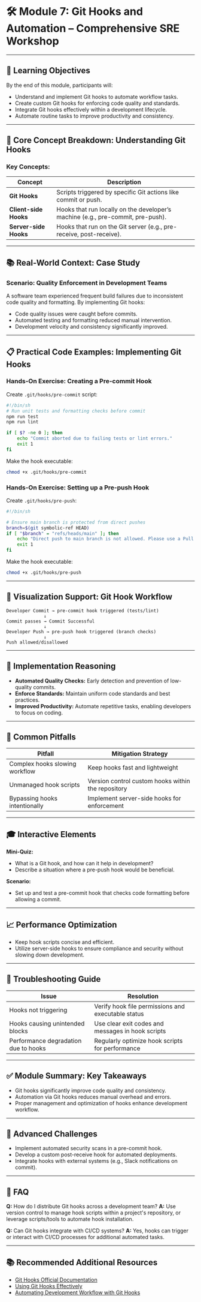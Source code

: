 # 🛠️ Module 7: Git Hooks and Automation – Comprehensive SRE Workshop

---

## 🎯 Learning Objectives

By the end of this module, participants will:

- Understand and implement Git hooks to automate workflow tasks.
- Create custom Git hooks for enforcing code quality and standards.
- Integrate Git hooks effectively within a development lifecycle.
- Automate routine tasks to improve productivity and consistency.

---

## 📖 Core Concept Breakdown: Understanding Git Hooks

### Key Concepts:

| Concept          | Description                                                     |
|------------------|-----------------------------------------------------------------|
| **Git Hooks**    | Scripts triggered by specific Git actions like commit or push.  |
| **Client-side Hooks** | Hooks that run locally on the developer’s machine (e.g., pre-commit, pre-push).|
| **Server-side Hooks** | Hooks that run on the Git server (e.g., pre-receive, post-receive). |

---

## 📚 Real-World Context: Case Study

### Scenario: Quality Enforcement in Development Teams

A software team experienced frequent build failures due to inconsistent code quality and formatting. By implementing Git hooks:

- Code quality issues were caught before commits.
- Automated testing and formatting reduced manual intervention.
- Development velocity and consistency significantly improved.

---

## 📋 Practical Code Examples: Implementing Git Hooks

### Hands-On Exercise: Creating a Pre-commit Hook

Create `.git/hooks/pre-commit` script:

```bash
#!/bin/sh
# Run unit tests and formatting checks before commit
npm run test
npm run lint

if [ $? -ne 0 ]; then
    echo "Commit aborted due to failing tests or lint errors."
    exit 1
fi
```

Make the hook executable:
```bash
chmod +x .git/hooks/pre-commit
```

### Hands-On Exercise: Setting up a Pre-push Hook

Create `.git/hooks/pre-push`:

```bash
#!/bin/sh

# Ensure main branch is protected from direct pushes
branch=$(git symbolic-ref HEAD)
if [ "$branch" = "refs/heads/main" ]; then
    echo "Direct push to main branch is not allowed. Please use a Pull Request."
    exit 1
fi
```

Make the hook executable:
```bash
chmod +x .git/hooks/pre-push
```

---

## 🎨 Visualization Support: Git Hook Workflow

```ascii
Developer Commit → pre-commit hook triggered (tests/lint)
              ↓
Commit passes → Commit Successful
              ↓
Developer Push → pre-push hook triggered (branch checks)
              ↓
Push allowed/disallowed
```

---

## 🎯 Implementation Reasoning

- **Automated Quality Checks:** Early detection and prevention of low-quality commits.
- **Enforce Standards:** Maintain uniform code standards and best practices.
- **Improved Productivity:** Automate repetitive tasks, enabling developers to focus on coding.

---

## 🚧 Common Pitfalls

| Pitfall                          | Mitigation Strategy                                 |
|----------------------------------|-----------------------------------------------------|
| Complex hooks slowing workflow   | Keep hooks fast and lightweight                     |
| Unmanaged hook scripts           | Version control custom hooks within the repository  |
| Bypassing hooks intentionally    | Implement server-side hooks for enforcement         |

---

## 🎓 Interactive Elements

**Mini-Quiz:**
- What is a Git hook, and how can it help in development?
- Describe a situation where a pre-push hook would be beneficial.

**Scenario:**
- Set up and test a pre-commit hook that checks code formatting before allowing a commit.

---

## 📈 Performance Optimization

- Keep hook scripts concise and efficient.
- Utilize server-side hooks to ensure compliance and security without slowing down development.

---

## 🔧 Troubleshooting Guide

| Issue                                   | Resolution                                            |
|-----------------------------------------|-------------------------------------------------------|
| Hooks not triggering                    | Verify hook file permissions and executable status    |
| Hooks causing unintended blocks         | Use clear exit codes and messages in hook scripts     |
| Performance degradation due to hooks    | Regularly optimize hook scripts for performance       |

---

## ✅ Module Summary: Key Takeaways

- Git hooks significantly improve code quality and consistency.
- Automation via Git hooks reduces manual overhead and errors.
- Proper management and optimization of hooks enhance development workflow.

---

## 🚀 Advanced Challenges

- Implement automated security scans in a pre-commit hook.
- Develop a custom post-receive hook for automated deployments.
- Integrate hooks with external systems (e.g., Slack notifications on commit).

---

## 📗 FAQ

**Q:** How do I distribute Git hooks across a development team?
**A:** Use version control to manage hook scripts within a project's repository, or leverage scripts/tools to automate hook installation.

**Q:** Can Git hooks integrate with CI/CD systems?
**A:** Yes, hooks can trigger or interact with CI/CD processes for additional automated tasks.

---

## 📚 Recommended Additional Resources

- [Git Hooks Official Documentation](https://git-scm.com/docs/githooks)
- [Using Git Hooks Effectively](https://www.atlassian.com/git/tutorials/git-hooks)
- [Automating Development Workflow with Git Hooks](https://www.smashingmagazine.com/2020/01/git-hooks-automation/)

